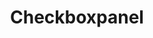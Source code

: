 ---
layout: pattern.njk
tags: 
    - lean_de
    - lean_components_de
    - page
key: checkboxpanel-lean_de
title: Checkboxpanel
parent: components-lean_de
image: lean/overview/checkboxpanel.webp
keywords: 
order: 70
---
